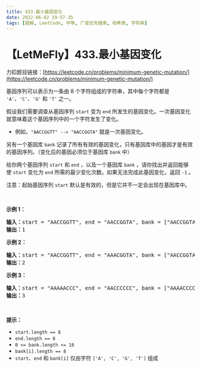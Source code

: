 ```yaml
---
title: 433.最小基因变化
date: 2022-06-02 19-57-35
tags: [题解, LeetCode, 中等, 广度优先搜索, 哈希表, 字符串]
---
```


# 【LetMeFly】433.最小基因变化

力扣题目链接：[https://leetcode.cn/problems/minimum-genetic-mutation/](https://leetcode.cn/problems/minimum-genetic-mutation/)

<p>基因序列可以表示为一条由 8 个字符组成的字符串，其中每个字符都是 <code>'A'</code>、<code>'C'</code>、<code>'G'</code> 和 <code>'T'</code> 之一。</p>

<p>假设我们需要调查从基因序列&nbsp;<code>start</code> 变为 <code>end</code> 所发生的基因变化。一次基因变化就意味着这个基因序列中的一个字符发生了变化。</p>

<ul>
	<li>例如，<code>"AACCGGTT" --&gt; "AACCGGTA"</code> 就是一次基因变化。</li>
</ul>

<p>另有一个基因库 <code>bank</code> 记录了所有有效的基因变化，只有基因库中的基因才是有效的基因序列。（变化后的基因必须位于基因库 <code>bank</code> 中）</p>

<p>给你两个基因序列 <code>start</code> 和 <code>end</code> ，以及一个基因库 <code>bank</code> ，请你找出并返回能够使&nbsp;<code>start</code> 变化为 <code>end</code> 所需的最少变化次数。如果无法完成此基因变化，返回 <code>-1</code> 。</p>

<p>注意：起始基因序列&nbsp;<code>start</code> 默认是有效的，但是它并不一定会出现在基因库中。</p>

<p>&nbsp;</p>

<p><strong>示例 1：</strong></p>

<pre>
<strong>输入：</strong>start = "AACCGGTT", end = "AACCGGTA", bank = ["AACCGGTA"]
<strong>输出：</strong>1
</pre>

<p><strong>示例 2：</strong></p>

<pre>
<strong>输入：</strong>start = "AACCGGTT", end = "AAACGGTA", bank = ["AACCGGTA","AACCGCTA","AAACGGTA"]
<strong>输出：</strong>2
</pre>

<p><strong>示例 3：</strong></p>

<pre>
<strong>输入：</strong>start = "AAAAACCC", end = "AACCCCCC", bank = ["AAAACCCC","AAACCCCC","AACCCCCC"]
<strong>输出：</strong>3
</pre>

<p>&nbsp;</p>

<p><strong>提示：</strong></p>

<ul>
	<li><code>start.length == 8</code></li>
	<li><code>end.length == 8</code></li>
	<li><code>0 &lt;= bank.length &lt;= 10</code></li>
	<li><code>bank[i].length == 8</code></li>
	<li><code>start</code>、<code>end</code> 和 <code>bank[i]</code> 仅由字符 <code>['A', 'C', 'G', 'T']</code> 组成</li>
</ul>


    